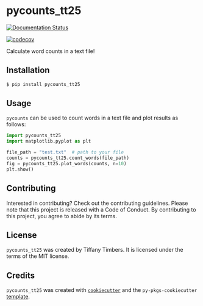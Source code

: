 # pycounts_tt25

[![Documentation Status](https://readthedocs.org/projects/pycounts-tt25/badge/?version=latest)](https://pycounts-tt25.readthedocs.io/en/latest/?badge=latest)

[![codecov](https://codecov.io/gh/ttimbers/pycounts_tt25/graph/badge.svg?token=788HY26XUG)](https://codecov.io/gh/ttimbers/pycounts_tt25)

Calculate word counts in a text file!

## Installation

```bash
$ pip install pycounts_tt25
```

## Usage

`pycounts` can be used to count words in a text file and plot results
as follows:

```python
import pycounts_tt25
import matplotlib.pyplot as plt

file_path = "test.txt"  # path to your file
counts = pycounts_tt25.count_words(file_path)
fig = pycounts_tt25.plot_words(counts, n=10)
plt.show()
```

## Contributing

Interested in contributing? Check out the contributing guidelines. Please note that this project is released with a Code of Conduct. By contributing to this project, you agree to abide by its terms.

## License

`pycounts_tt25` was created by Tiffany Timbers. It is licensed under the terms of the MIT license.

## Credits

`pycounts_tt25` was created with [`cookiecutter`](https://cookiecutter.readthedocs.io/en/latest/) and the `py-pkgs-cookiecutter` [template](https://github.com/py-pkgs/py-pkgs-cookiecutter).
